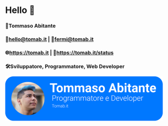 # Hello 👋

### 👤Tommaso Abitante
### 📩hello@tomab.it | 🏫fermi@tomab.it
### 🌐https://tomab.it | 🚩https://tomab.it/status
### 🛠️Sviluppatore, Programmatore, Web Developer
![Card](https://github.com/JaxzTW/JaxzTW/blob/main/tomab.png)
